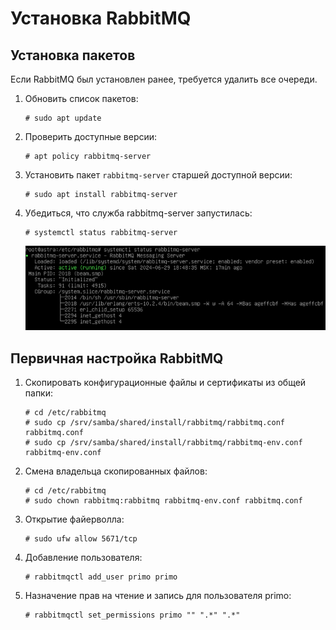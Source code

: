 # Установка RabbitMQ 

## Установка пакетов

Если RabbitMQ был установлен ранее, требуется удалить все очереди.

1. Обновить список пакетов:
   ```
   # sudo apt update
   ```
1. Проверить доступные версии:
   ```
   # apt policy rabbitmq-server
   ```
1. Установить пакет `rabbitmq-server` старшей доступной версии:
   ```
   # sudo apt install rabbitmq-server
   ```
1. Убедиться, что служба rabbitmq-server запустилась:
   ```
   # systemctl status rabbitmq-server
   ```

   ![](<../../../../.gitbook/assets1/primo-ai/install/rabbit/rabbit-1.png>)


## Первичная настройка RabbitMQ

1. Скопировать конфигурационные файлы и сертификаты из общей папки:
   ```
   # cd /etc/rabbitmq
   # sudo cp /srv/samba/shared/install/rabbitmq/rabbitmq.conf rabbitmq.conf
   # sudo cp /srv/samba/shared/install/rabbitmq/rabbitmq-env.conf rabbitmq-env.conf
   ```
1. Смена владельца скопированных файлов:
   ```
   # cd /etc/rabbitmq
   # sudo chown rabbitmq:rabbitmq rabbitmq-env.conf rabbitmq.conf
   ```
1. Открытие файерволла:
   ```
   # sudo ufw allow 5671/tcp
   ```
1. Добавление пользователя:
   ```
   # rabbitmqctl add_user primo primo
   ```
1. Назначение прав на чтение и запись для пользователя primo:
   ```
   # rabbitmqctl set_permissions primo "" ".*" ".*"
   ```
